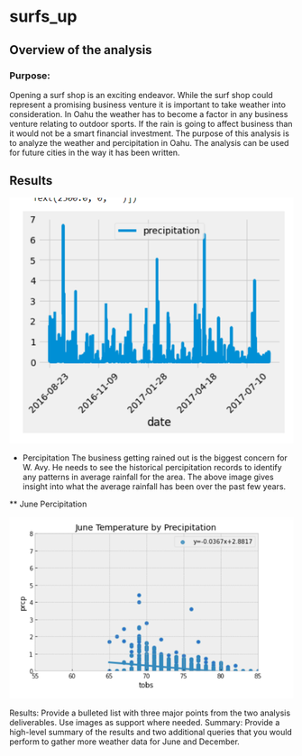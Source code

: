# surfs_up
## Overview of the analysis
### Purpose:
Opening a surf shop is an exciting endeavor. While the surf shop could represent a promising business venture it is important to take weather into consideration. In Oahu the weather has to become a factor in any business venture relating to outdoor sports. If the rain is going to affect business than it would not be a smart financial investment. The purpose of this analysis is to analyze the weather and percipitation in Oahu. The analysis can be used for future cities in the way it has been written.

## Results

![](https://github.com/lightbright832/surfs_up/blob/main/Percipitation.png)

* Percipitation
The business getting rained out is the biggest concern for W. Avy. He needs to see the historical percipitation records to identify any patterns in average rainfall for the area. The above image gives insight into what the average rainfall has been over the past few years.

** June Percipitation

![](https://github.com/lightbright832/surfs_up/blob/main/June%20Percipitation.png)



Results: Provide a bulleted list with three major points from the two analysis deliverables. Use images as support where needed.
Summary: Provide a high-level summary of the results and two additional queries that you would perform to gather more weather data for June and December.
